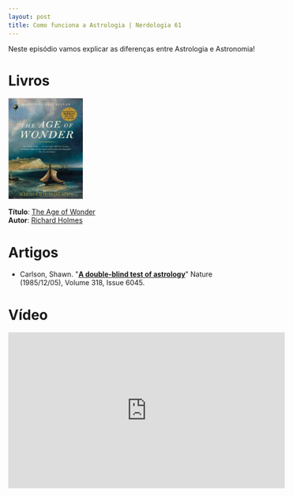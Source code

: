 ```yaml
---
layout: post
title: Como funciona a Astrologia | Nerdologia 61
---
```


Neste episódio vamos explicar as diferenças entre Astrologia e Astronomia! 

Livros
=====

![The Age of Wonder](../images/age-of-wonder.jpeg)

**Título**: [The Age of Wonder](http://www.amazon.com/The-Age-Wonder-Generation-Discovery/dp/1400031877)<br>
**Autor**: [Richard Holmes](literature.britishcouncil.org/richard-holmes)

Artigos
=====

- Carlson, Shawn. "[**A double-blind test of astrology**](http://muller.lbl.gov/papers/Astrology-Carlson.pdf)" Nature (1985/12/05), Volume 318, Issue 6045.

Vídeo
=====

<iframe width="560" height="315" src="https://www.youtube.com/embed/SMureUD4h_c" frameborder="0" allowfullscreen></iframe>


